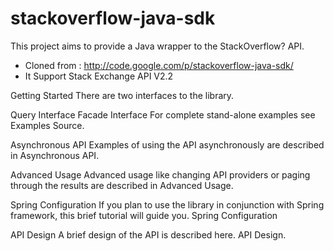 stackoverflow-java-sdk
======================

This project aims to provide a Java wrapper to the StackOverflow? API.

* Cloned from : http://code.google.com/p/stackoverflow-java-sdk/
* It Support Stack Exchange API V2.2

Getting Started
There are two interfaces to the library.

Query Interface
Facade Interface
For complete stand-alone examples see Examples Source.

Asynchronous API
Examples of using the API asynchronously are described in Asynchronous API.

Advanced Usage
Advanced usage like changing API providers or paging through the results are described in Advanced Usage.

Spring Configuration
If you plan to use the library in conjunction with Spring framework, this brief tutorial will guide you. Spring Configuration

API Design
A brief design of the API is described here. API Design.
